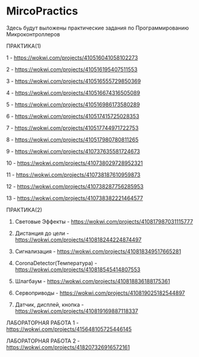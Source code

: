 # MircoPractics

Здесь будут выложены практические задания по Программированию Микроконтроллеров

ПРАКТИКА(1)

1 - https://wokwi.com/projects/410516041058102273 

2 - https://wokwi.com/projects/410516195407511553

3 - https://wokwi.com/projects/410516555729850369

4 - https://wokwi.com/projects/410516674316505089

5 - https://wokwi.com/projects/410516986173580289

6 - https://wokwi.com/projects/410517415725028353

7 - https://wokwi.com/projects/410517744971722753

8 - https://wokwi.com/projects/410517980780811265

9 - https://wokwi.com/projects/410737635581724673

10 - https://wokwi.com/projects/410738029728952321

11 - https://wokwi.com/projects/410738187610959873

12 - https://wokwi.com/projects/410738287756285953

13 - https://wokwi.com/projects/410738382221464577

ПРАКТИКА(2)

1. Световые Эффекты - https://wokwi.com/projects/410817987031115777

2. Дистанция до цели - https://wokwi.com/projects/410818244224874497

3. Сигнализация - https://wokwi.com/projects/410818349517665281

4. CoronaDetector(Температура) - https://wokwi.com/projects/410818545414807553

5. Шлагбаум - https://wokwi.com/projects/410818836188175361

6. Сервоприводы - https://wokwi.com/projects/410819025182544897

7. Датчик, дисплей, кнопка - https://wokwi.com/projects/410819169887118337


ЛАБОРАТОРНАЯ РАБОТА 1 - https://wokwi.com/projects/415648105725446145

ЛАБОРАТОРНАЯ РАБОТА 2 - https://wokwi.com/projects/418207326916572161
